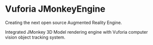 # Vuforia JMonkeyEngine

Creating the next open source Augmented Reality Engine.

Integrated JMonkey 3D Model rendering engine with Vuforia computer vision object tracking system. 
